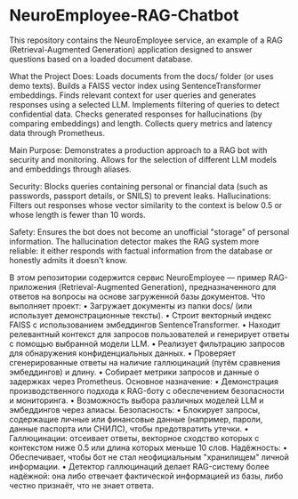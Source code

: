 # NeuroEmployee-RAG-Chatbot
This repository contains the NeuroEmployee service, an example of a RAG (Retrieval-Augmented Generation) application designed to answer questions based on a loaded document database.

What the Project Does:
Loads documents from the docs/ folder (or uses demo texts).
Builds a FAISS vector index using SentenceTransformer embeddings.
Finds relevant context for user queries and generates responses using a selected LLM.
Implements filtering of queries to detect confidential data.
Checks generated responses for hallucinations (by comparing embeddings) and length.
Collects query metrics and latency data through Prometheus.

Main Purpose:
Demonstrates a production approach to a RAG bot with security and monitoring.
Allows for the selection of different LLM models and embeddings through aliases.

Security:
Blocks queries containing personal or financial data (such as passwords, passport details, or SNILS) to prevent leaks.
Hallucinations: Filters out responses whose vector similarity to the context is below 0.5 or whose length is fewer than 10 words.

Safety:
Ensures the bot does not become an unofficial "storage" of personal information.
The hallucination detector makes the RAG system more reliable: it either responds with factual information from the database or honestly admits it doesn't know.

В этом репозитории содержится сервис NeuroEmployee — пример RAG-приложения (Retrieval-Augmented Generation), предназначенного для ответов на вопросы на основе загруженной базы документов.
Что выполняет проект:
•	Загружает документы из папки docs/ (или использует демонстрационные тексты).
•	Строит векторный индекс FAISS с использованием эмбеддингов SentenceTransformer.
•	Находит релевантный контекст для запросов пользователей и генерирует ответы с помощью выбранной модели LLM.
•	Реализует фильтрацию запросов для обнаружения конфиденциальных данных.
•	Проверяет сгенерированные ответы на наличие галлюцинаций (путём сравнения эмбеддингов) и длину.
•	Собирает метрики запросов и данные о задержках через Prometheus.
Основное назначение:
•	Демонстрация производственного подхода к RAG-боту с обеспечением безопасности и мониторинга.
•	Возможность выбора различных моделей LLM и эмбеддингов через алиасы.
Безопасность:
•	Блокирует запросы, содержащие личные или финансовые данные (например, пароли, данные паспорта или СНИЛС), чтобы предотвратить утечки.
•	Галлюцинации: отсеивает ответы, векторное сходство которых с контекстом ниже 0.5 или длина которых меньше 10 слов.
Надёжность:
•	Обеспечивает, чтобы бот не стал неофициальным "хранилищем" личной информации.
•	Детектор галлюцинаций делает RAG-систему более надёжной: она либо отвечает фактической информацией из базы, либо честно признаёт, что не знает ответа.
